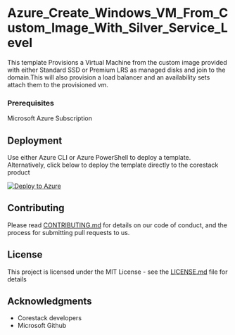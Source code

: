 
# Azure_Create_Windows_VM_From_Custom_Image_With_Silver_Service_Level

This template Provisions a Virtual Machine from the custom image provided with either Standard SSD or Premium LRS as managed disks and join to the domain.This will also provision a load balancer and an availability sets attach them to the provisioned vm.

### Prerequisites

Microsoft Azure Subscription

## Deployment

Use either Azure CLI or Azure PowerShell to deploy a template. Alternatively, click below to deploy the template directly to the corestack product 

[![Deploy to Azure](https://docs.corestack.io/wp-content/uploads/2019/09/deploy-to-corestack.svg)](http://qa.corestack.io/heatstack/templates?repositories=github&external_redirect=true&name=Azure_Create_Windows_VM_From_Custom_Image_With_Silver_Service_Level&url=https://raw.githubusercontent.com/corestacklabs/Templates/master/arm/Azure_Create_Windows_VM_From_Custom_Image_With_Silver_Service_Level/Azure_Create_Windows_VM_From_Custom_Image_With_Silver_Service_Level_content.json&engine=arm&type[0]=Cloud&classification[0]=Provisioning&scope=tenant#/mytemplates)

## Contributing

Please read [CONTRIBUTING.md](https://gist.github.com/karthick-kk/30e4fd3f279492b4f040d5cd569d21d0) for details on our code of conduct, and the process for submitting pull requests to us.

## License

This project is licensed under the MIT License - see the [LICENSE.md](LICENSE.md) file for details

## Acknowledgments

* Corestack developers
* Microsoft Github

